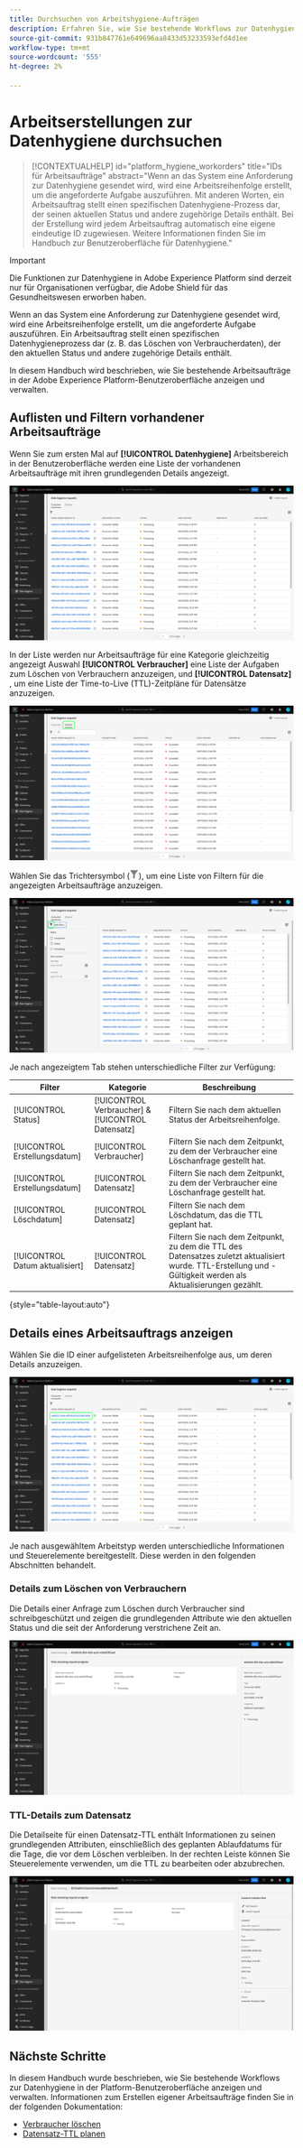 ```yaml
---
title: Durchsuchen von Arbeitshygiene-Aufträgen
description: Erfahren Sie, wie Sie bestehende Workflows zur Datenhygiene in der Benutzeroberfläche von Adobe Experience Platform anzeigen und verwalten.
source-git-commit: 931b847761e649696aa8433d53233593efd4d1ee
workflow-type: tm+mt
source-wordcount: '555'
ht-degree: 2%

---
```


# Arbeitserstellungen zur Datenhygiene durchsuchen

>[!CONTEXTUALHELP]
>id="platform_hygiene_workorders"
>title="IDs für Arbeitsaufträge"
>abstract="Wenn an das System eine Anforderung zur Datenhygiene gesendet wird, wird eine Arbeitsreihenfolge erstellt, um die angeforderte Aufgabe auszuführen. Mit anderen Worten, ein Arbeitsauftrag stellt einen spezifischen Datenhygiene-Prozess dar, der seinen aktuellen Status und andere zugehörige Details enthält. Bei der Erstellung wird jedem Arbeitsauftrag automatisch eine eigene eindeutige ID zugewiesen. Weitere Informationen finden Sie im Handbuch zur Benutzeroberfläche für Datenhygiene."

>[!IMPORTANT]
>
>Die Funktionen zur Datenhygiene in Adobe Experience Platform sind derzeit nur für Organisationen verfügbar, die Adobe Shield für das Gesundheitswesen erworben haben.

Wenn an das System eine Anforderung zur Datenhygiene gesendet wird, wird eine Arbeitsreihenfolge erstellt, um die angeforderte Aufgabe auszuführen. Ein Arbeitsauftrag stellt einen spezifischen Datenhygieneprozess dar (z. B. das Löschen von Verbraucherdaten), der den aktuellen Status und andere zugehörige Details enthält.

In diesem Handbuch wird beschrieben, wie Sie bestehende Arbeitsaufträge in der Adobe Experience Platform-Benutzeroberfläche anzeigen und verwalten.

## Auflisten und Filtern vorhandener Arbeitsaufträge

Wenn Sie zum ersten Mal auf **[!UICONTROL Datenhygiene]** Arbeitsbereich in der Benutzeroberfläche werden eine Liste der vorhandenen Arbeitsaufträge mit ihren grundlegenden Details angezeigt.

![Bild, das die [!UICONTROL Datenhygiene] Workspace in der Platform-Benutzeroberfläche](../images/ui/browse/work-order-list.png)

In der Liste werden nur Arbeitsaufträge für eine Kategorie gleichzeitig angezeigt Auswahl **[!UICONTROL Verbraucher]** eine Liste der Aufgaben zum Löschen von Verbrauchern anzuzeigen, und **[!UICONTROL Datensatz]** , um eine Liste der Time-to-Live (TTL)-Zeitpläne für Datensätze anzuzeigen.

![Bild, das die [!UICONTROL Datensatz] tab](../images/ui/browse/dataset-tab.png)

Wählen Sie das Trichtersymbol (![Bild des Trichtersymbols](../images/ui/browse/funnel-icon.png)), um eine Liste von Filtern für die angezeigten Arbeitsaufträge anzuzeigen.

![Bild der angezeigten Arbeitsreihenfilter](../images/ui/browse/filters.png)

Je nach angezeigtem Tab stehen unterschiedliche Filter zur Verfügung:

| Filter | Kategorie | Beschreibung |
| --- | --- | --- |
| [!UICONTROL Status] | [!UICONTROL Verbraucher] &amp; [!UICONTROL Datensatz] | Filtern Sie nach dem aktuellen Status der Arbeitsreihenfolge. |
| [!UICONTROL Erstellungsdatum] | [!UICONTROL Verbraucher] | Filtern Sie nach dem Zeitpunkt, zu dem der Verbraucher eine Löschanfrage gestellt hat. |
| [!UICONTROL Erstellungsdatum] | [!UICONTROL Datensatz] | Filtern Sie nach dem Zeitpunkt, zu dem der Verbraucher eine Löschanfrage gestellt hat. |
| [!UICONTROL Löschdatum] | [!UICONTROL Datensatz] | Filtern Sie nach dem Löschdatum, das die TTL geplant hat. |
| [!UICONTROL Datum aktualisiert] | [!UICONTROL Datensatz] | Filtern Sie nach dem Zeitpunkt, zu dem die TTL des Datensatzes zuletzt aktualisiert wurde. TTL-Erstellung und -Gültigkeit werden als Aktualisierungen gezählt. |

{style=&quot;table-layout:auto&quot;}

## Details eines Arbeitsauftrags anzeigen

Wählen Sie die ID einer aufgelisteten Arbeitsreihenfolge aus, um deren Details anzuzeigen.

![Bild, das die ausgewählte Workflow-Bestell-ID anzeigt](../images/ui/browse/select-work-order.png)

Je nach ausgewähltem Arbeitstyp werden unterschiedliche Informationen und Steuerelemente bereitgestellt. Diese werden in den folgenden Abschnitten behandelt.

### Details zum Löschen von Verbrauchern

<!-- (Not available for initial release)
>[!CONTEXTUALHELP]
>id="platform_hygiene_responsemessages"
>title="Consumer delete response"
>abstract="When a consumer deletion process receives a response from the system, these messages are displayed under the **[!UICONTROL Result]** section. If a problem occurs while a work order is processing, any relevant error messages will appear in this section to help you troubleshoot the issue. To learn more, see the data hygiene UI guide."
-->

Die Details einer Anfrage zum Löschen durch Verbraucher sind schreibgeschützt und zeigen die grundlegenden Attribute wie den aktuellen Status und die seit der Anforderung verstrichene Zeit an.

![Bild mit der Detailseite für einen Verbraucher, der einen Arbeitsauftrag zum Löschen ausgibt](../images/ui/browse/consumer-delete-details.png)

### TTL-Details zum Datensatz

Die Detailseite für einen Datensatz-TTL enthält Informationen zu seinen grundlegenden Attributen, einschließlich des geplanten Ablaufdatums für die Tage, die vor dem Löschen verbleiben. In der rechten Leiste können Sie Steuerelemente verwenden, um die TTL zu bearbeiten oder abzubrechen.

![Bild, das die Detailseite für eine TTL-Arbeitsreihenfolge des Datensatzes anzeigt](../images/ui/browse/ttl-details.png)

## Nächste Schritte

In diesem Handbuch wurde beschrieben, wie Sie bestehende Workflows zur Datenhygiene in der Platform-Benutzeroberfläche anzeigen und verwalten. Informationen zum Erstellen eigener Arbeitsaufträge finden Sie in der folgenden Dokumentation:

* [Verbraucher löschen](./delete-consumer.md)
* [Datensatz-TTL planen](./ttl.md)
